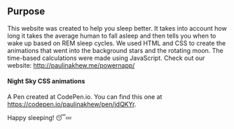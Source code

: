 ## Purpose
This website was created to help you sleep better. It takes into account how long it takes the average human to fall asleep and then tells you when to wake up based on REM sleep cycles. We used HTML and CSS to create the animations that went into the background stars and the rotating moon. The time-based calculations were made using JavaScript. Check out our website:
http://paulinakhew.me/powernapp/

#### Night Sky CSS animations
A Pen created at CodePen.io. You can find this one at https://codepen.io/paulinakhew/pen/jdQKYr.

Happy sleeping! 😴💤
